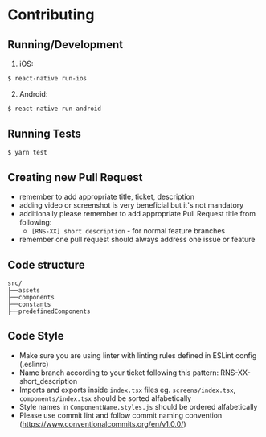 # Contributing

## Running/Development
1. iOS:
```bash
$ react-native run-ios
```

2. Android:
```bash
$ react-native run-android
```

## Running Tests
```bash
$ yarn test
```

## Creating new Pull Request
* remember to add appropriate title, ticket, description
* adding video or screenshot is very beneficial but it's not mandatory
* additionally please remember to add appropriate Pull Request title from following:
  * `[RNS-XX] short description` - for normal feature branches
* remember one pull request should always address one issue or feature

## Code structure
```
src/
├──assets
├──components
├──constants
├──predefinedComponents
```

## Code Style
* Make sure you are using linter with linting rules defined in ESLint config (.eslinrc)
* Name branch according to your ticket following this pattern: RNS-XX-short_description
* Imports and exports inside `index.tsx` files eg. `screens/index.tsx`, `components/index.tsx` should be sorted alfabetically
* Style names in `ComponentName.styles.js` should be ordered alfabetically
* Please use commit lint and follow commit naming convention (https://www.conventionalcommits.org/en/v1.0.0/)
